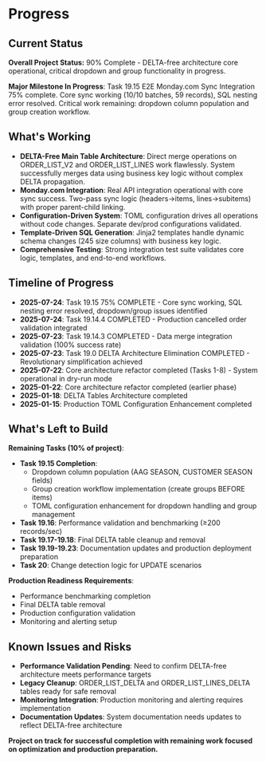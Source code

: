 # Progress

## Current Status
**Overall Project Status:** 90% Complete - DELTA-free architecture core operational, critical dropdown and group functionality in progress.

**Major Milestone In Progress**: Task 19.15 E2E Monday.com Sync Integration 75% complete. Core sync working (10/10 batches, 59 records), SQL nesting error resolved. Critical work remaining: dropdown column population and group creation workflow.

## What's Working
- **DELTA-Free Main Table Architecture**: Direct merge operations on ORDER_LIST_V2 and ORDER_LIST_LINES work flawlessly. System successfully merges data using business key logic without complex DELTA propagation.
- **Monday.com Integration**: Real API integration operational with core sync success. Two-pass sync logic (headers→items, lines→subitems) with proper parent-child linking.
- **Configuration-Driven System**: TOML configuration drives all operations without code changes. Separate dev/prod configurations validated.
- **Template-Driven SQL Generation**: Jinja2 templates handle dynamic schema changes (245 size columns) with business key logic.
- **Comprehensive Testing**: Strong integration test suite validates core logic, templates, and end-to-end workflows.

## Timeline of Progress
- **2025-07-24**: Task 19.15 75% COMPLETE - Core sync working, SQL nesting error resolved, dropdown/group issues identified
- **2025-07-24**: Task 19.14.4 COMPLETED - Production cancelled order validation integrated
- **2025-07-23**: Task 19.14.3 COMPLETED - Data merge integration validation (100% success rate)
- **2025-07-23**: Task 19.0 DELTA Architecture Elimination COMPLETED - Revolutionary simplification achieved
- **2025-07-22**: Core architecture refactor completed (Tasks 1-8) - System operational in dry-run mode
- **2025-01-22**: Core architecture refactor completed (earlier phase)
- **2025-01-18**: DELTA Tables Architecture completed
- **2025-01-15**: Production TOML Configuration Enhancement completed

## What's Left to Build
**Remaining Tasks (10% of project)**:
- **Task 19.15 Completion**: 
  - Dropdown column population (AAG SEASON, CUSTOMER SEASON fields)
  - Group creation workflow implementation (create groups BEFORE items)
  - TOML configuration enhancement for dropdown handling and group management
- **Task 19.16**: Performance validation and benchmarking (≥200 records/sec)
- **Task 19.17-19.18**: Final DELTA table cleanup and removal
- **Task 19.19-19.23**: Documentation updates and production deployment preparation
- **Task 20**: Change detection logic for UPDATE scenarios

**Production Readiness Requirements**:
- Performance benchmarking completion
- Final DELTA table removal
- Production configuration validation
- Monitoring and alerting setup

## Known Issues and Risks
- **Performance Validation Pending**: Need to confirm DELTA-free architecture meets performance targets
- **Legacy Cleanup**: ORDER_LIST_DELTA and ORDER_LIST_LINES_DELTA tables ready for safe removal
- **Monitoring Integration**: Production monitoring and alerting requires implementation
- **Documentation Updates**: System documentation needs updates to reflect DELTA-free architecture

**Project on track for successful completion with remaining work focused on optimization and production preparation.**